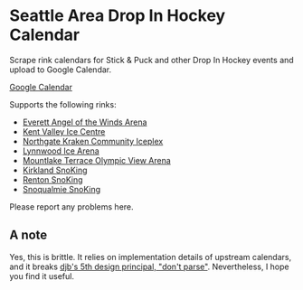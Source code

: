 # Seattle Area Drop In Hockey Calendar

Scrape rink calendars for Stick & Puck and other Drop In Hockey events and upload to Google Calendar.

[Google Calendar](https://calendar.google.com/calendar/embed?src=seattleareadropinhockey%40gmail.com&ctz=America%2FLos_Angeles)

Supports the following rinks:
- [Everett Angel of the Winds Arena](https://www.angelofthewindsarena.com/ice-rink/ice-rink-calendar)
- [Kent Valley Ice Centre](https://kentvalleyicecentre.net/Ice-Hockey.html)
- [Northgate Kraken Community Iceplex](https://www.krakencommunityiceplex.com/public-drop-in-calendar/)
- [Lynnwood Ice Arena](https://www.rectimes.app/ova/cat/lic)
- [Mountlake Terrace Olympic View Arena](https://www.rectimes.app/ova/cat/ova)
- [Kirkland SnoKing](https://bondsports.co/org/209/225/schedule)
- [Renton SnoKing](https://bondsports.co/org/209/255/schedule)
- [Snoqualmie SnoKing](https://bondsports.co/org/209/256/schedule)

Please report any problems here.

## A note

Yes, this is brittle. It relies on implementation details of upstream calendars, and it breaks [djb's 5th design principal, "don't parse"](http://cr.yp.to/qmail/guarantee.html). Nevertheless, I hope you find it useful.
